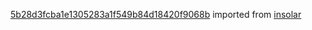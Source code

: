 [5b28d3fcba1e1305283a1f549b84d18420f9068b](https://github.com/insolar/insolar/commit/5b28d3fcba1e1305283a1f549b84d18420f9068b) imported from [insolar](https://github.com/insolar/insolar)
